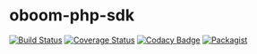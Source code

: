 oboom-php-sdk
=============
[![Build Status](https://travis-ci.org/vantoozz/oboom-php-sdk.svg?branch=develop)](https://travis-ci.org/vantoozz/oboom-php-sdk)
[![Coverage Status](https://coveralls.io/repos/vantoozz/oboom-php-sdk/badge.svg)](https://coveralls.io/r/vantoozz/oboom-php-sdk)
[![Codacy Badge](https://www.codacy.com/project/badge/e846c7fef29944c9a6097b4c015d4956)](https://www.codacy.com/public/vantoozz/oboom-php-sdk)
[![Packagist](https://img.shields.io/packagist/v/vantoozz/oboom-php-sdk.svg)](https://packagist.org/packages/vantoozz/oboom-php-sdk)


